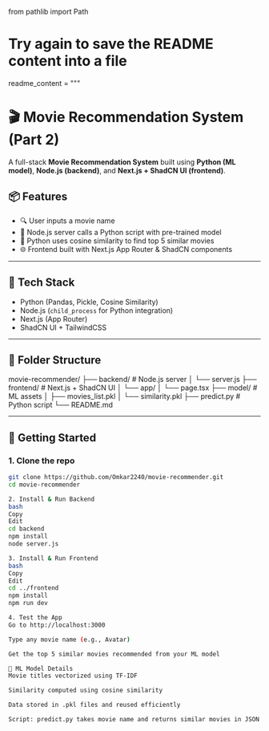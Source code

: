 from pathlib import Path

# Try again to save the README content into a file
readme_content = """
# 🎬 Movie Recommendation System (Part 2)

A full-stack **Movie Recommendation System** built using **Python (ML model)**, **Node.js (backend)**, and **Next.js + ShadCN UI (frontend)**.

## 📦 Features

- 🔍 User inputs a movie name
- 📡 Node.js server calls a Python script with pre-trained model
- 🧠 Python uses cosine similarity to find top 5 similar movies
- 🌐 Frontend built with Next.js App Router & ShadCN components

---

## 🧠 Tech Stack

- Python (Pandas, Pickle, Cosine Similarity)
- Node.js (`child_process` for Python integration)
- Next.js (App Router)
- ShadCN UI + TailwindCSS

---

## 📁 Folder Structure

movie-recommender/
├── backend/ # Node.js server
│ └── server.js
├── frontend/ # Next.js + ShadCN UI
│ └── app/
│ └── page.tsx
├── model/ # ML assets
│ ├── movies_list.pkl
│ └── similarity.pkl
├── predict.py # Python script
└── README.md

---

## 🚀 Getting Started

### 1. Clone the repo

```bash
git clone https://github.com/Omkar2240/movie-recommender.git
cd movie-recommender

2. Install & Run Backend
bash
Copy
Edit
cd backend
npm install
node server.js

3. Install & Run Frontend
bash
Copy
Edit
cd ../frontend
npm install
npm run dev

4. Test the App
Go to http://localhost:3000

Type any movie name (e.g., Avatar)

Get the top 5 similar movies recommended from your ML model

🧠 ML Model Details
Movie titles vectorized using TF-IDF

Similarity computed using cosine similarity

Data stored in .pkl files and reused efficiently

Script: predict.py takes movie name and returns similar movies in JSON



